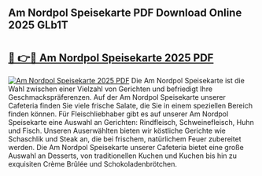 ## Am Nordpol Speisekarte PDF Download Online 2025 GLb1T

# <h2><a href="http://gcdf94.nevu.top/?p=Am+Nordpol+Speisekarte">🔗 👉🔴 Am Nordpol Speisekarte 2025 PDF</a></h2>

[![Am Nordpol Speisekarte 2025 PDF](https://i.imgur.com/dBaPXMq.png)](http://gcdf94.nevu.top/?p=Am+Nordpol+Speisekarte)
Die Am Nordpol Speisekarte ist die Wahl zwischen einer Vielzahl von Gerichten und befriedigt Ihre Geschmackspräferenzen. Auf der Am Nordpol Speisekarte unserer Cafeteria finden Sie viele frische Salate, die Sie in einem speziellen Bereich finden können. Für Fleischliebhaber gibt es auf unserer Am Nordpol Speisekarte eine Auswahl an Gerichten: Rindfleisch, Schweinefleisch, Huhn und Fisch. Unseren Auserwählten bieten wir köstliche Gerichte wie Schaschlik und Steak an, die bei frischem, natürlichem Feuer zubereitet werden. Die Am Nordpol Speisekarte unserer Cafeteria bietet eine große Auswahl an Desserts, von traditionellen Kuchen und Kuchen bis hin zu exquisiten Crème Brûlée und Schokoladenbrötchen.
